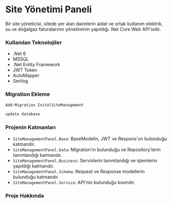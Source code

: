# Site Yönetimi Paneli
Bir site yöneticisi, sitede yer alan dairelerin aidat ve ortak kullanım elektrik, su ve doğalgaz faturalarının yönetiminin yapıldığı .Net Core Web API'sidir.

### Kullanılan Teknolojiler
- .Net 6
- MSSQL
- .Net Entity Framework
- JWT Token
- AutoMapper
- Serilog

### Migration Ekleme
```sh
Add-Migration InitalSiteManagement

update database
```

### Projenin Katmanları

- `SiteManagementPanel.Base`: BaseModelin, JWT ve Respons'un bulunduğu katmandır.
- `SiteManagementPanel.Data`: Migration'ın bulunduğu ve Repository'lerin tanımlandığı katmandır.
- `SiteManagementPanel.Business`: Servislerin tanımlandığı ve işlemlerin yapıldığı katmandır.
- `SiteManagementPanel.Schema`: Request ve Response modellerin bulunduğu katmandır.
- `SiteManagementPanel.Service`: API'nin bulunduğu kısımdır.


### Proje Hakkında

  

